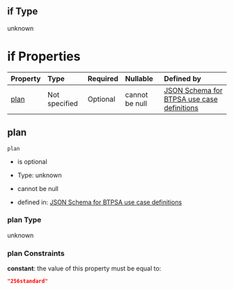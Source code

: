 ## if Type

unknown

# if Properties

| Property      | Type          | Required | Nullable       | Defined by                                                                                                                                                                                                                                  |
| :------------ | :------------ | :------- | :------------- | :------------------------------------------------------------------------------------------------------------------------------------------------------------------------------------------------------------------------------------------ |
| [plan](#plan) | Not specified | Optional | cannot be null | [JSON Schema for BTPSA use case definitions](btpsa-usecase-properties-services-items-allof-1-then-allof-44-then-allof-7-if-properties-plan.md "undefined#/properties/services/items/allOf/1/then/allOf/44/then/allOf/7/if/properties/plan") |

## plan



`plan`

*   is optional

*   Type: unknown

*   cannot be null

*   defined in: [JSON Schema for BTPSA use case definitions](btpsa-usecase-properties-services-items-allof-1-then-allof-44-then-allof-7-if-properties-plan.md "undefined#/properties/services/items/allOf/1/then/allOf/44/then/allOf/7/if/properties/plan")

### plan Type

unknown

### plan Constraints

**constant**: the value of this property must be equal to:

```json
"256standard"
```
